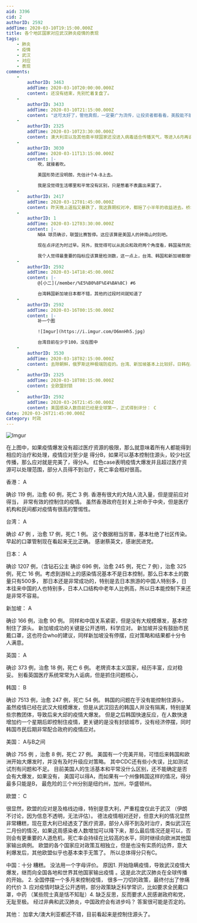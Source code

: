 ```yaml
---
aid: 3396
cid: 2
authorID: 2592
addTime: 2020-03-10T19:15:00.000Z
title: 各个地区国家对应武汉肺炎疫情的表现
tags:
    - 肺炎
    - 疫情
    - 武汉
    - 对应
    - 表现
comments:
    -
        authorID: 3463
        addTime: 2020-03-10T20:00:00.000Z
        content: 还没有结束，先别忙着复盘了。
    -
        authorID: 3433
        addTime: 2020-03-10T21:15:00.000Z
        content: "这可太好了，管他真假，一定要广为流传，让投资者都看看，美股能不能别恐慌了\U0001F602。"
    -
        authorID: 2325
        addTime: 2020-03-10T23:30:00.000Z
        content: 澳大利亚以及其他南半球国家还没进入病毒适合传播天气，等进入6月再说。
    -
        authorID: 3030
        addTime: 2020-03-11T13:15:00.000Z
        content: |-
            吹，就接着吹。

            美国形势还没明朗，先估计个A-B上去。

            我是没觉得生活哪里和平常没有区别，只是憋着不表露出来罢了。
    -
        authorID: 2417
        addTime: 2020-03-12T01:45:00.000Z
        content: 昨天晚上道指又暴跌了，我这靠期权对冲，都赔了小半年的收益进去。桥水基金都开始做空了，这个多事之秋，还是吃瓜看戏吧。不能轻信任何结论。
    -
        authorID: 1
        addTime: 2020-03-12T03:30:00.000Z
        content: |-
            NBA 球员确诊，联盟比赛暂停。这应该算是美国人的钟南山时刻吧。

            现在点评还为时过早。另外，我觉得可以从民众和政府两个角度看，韩国虽然民众里有比较无脑的，政府应对还是不错的。

            我个人觉得最重要的指标应该算是检测数，这一点上，台湾、韩国和新加坡都做得不错。
    -
        authorID: 2592
        addTime: 2020-03-14T18:45:00.000Z
        content: |-
            @[小二](/member/%E5%B0%8F%E4%BA%8C) #6

            台湾韩国新加坡日本都不错，其他的过段时间就知道了
    -
        authorID: 2592
        addTime: 2020-03-16T00:15:00.000Z
        content: |-
            补一个图

            ![Imgur](https://i.imgur.com/O6mnHh5.jpg)

            台湾目前在少于100，没在图中
    -
        authorID: 3530
        addTime: 2020-03-18T02:15:00.000Z
        content: 去除朝鲜，俄罗斯这种极端防疫的。台湾、新加坡基本上比较好。日韩在出现社区传染后防范措施有效。西班牙、意大利充分暴露出了金猪四国的特色。
    -
        authorID: 2325
        addTime: 2020-03-18T08:15:00.000Z
        content: 全欧盟封锁
    -
        authorID: 2592
        addTime: 2020-03-26T21:45:00.000Z
        content: 美国感染人数目前已经是全球第一，正式得到评分： C
date: 2020-03-26T21:45:00.000Z
category: 时政
---
```


![Imgur](https://i.imgur.com/yciADq0.jpg)

在上图中，如果疫情爆发没有超过医疗资源的极限，那么就意味着所有人都能得到相应的治疗和处理，疫情应对至少是 得分B，如果可以基本控制住源头，较少社区传播，那么应对就是完美了，得分A。 红色case表明疫情大爆发并且超过医疗资源可以处理范围，部分人员得不到治疗，死亡率会相对很高。

香港： A

确诊 119 例，治愈 60 例，死亡 3 例. 香港有很大的大陆人流入量，但是提前应对得当， 非常有效的控制住的疫情。 虽然香港政府在封关上听命于中央，但是医疗机构和民间都对疫情有很高的警惕性。

台湾： A

确诊 47 例 ，治愈 17 例，死亡 1 例。 这个数据相当厉害，基本杜绝了社区传染。早起的口罩管制现在看起来无比正确。 感谢蔡英文，感谢民进党。

日本： A

确诊 1207 例，（含钻石公主 确诊 696 例，治愈 245 例，死亡 7 例），治愈 325 例，死亡 16 例。考虑到游轮上的感染情况基本不是日本控制，那么日本本土的数量只有500多， 那日本还是非常成功的，特别是去日本旅游的中国人特别多，日本往来中国的人也特别多，日本人口结构中老年人比例高，所以日本能控制下来还是非常不容易。

新加坡： A

确诊 166 例，治愈 90 例。 同样和中国关系紧密，但是没有大规模爆发，基本控制住了源头。 新加坡成功的关键是公开透明，科学应对。 新加坡并没有鼓励市民戴口罩，这也符合who的建议，同样新加坡没有停摆，应对策略和结果都十分令人满意。

英国： A

确诊 373 例，治愈 18 例，死亡 6 例。 老牌资本主义国家，经历丰富，应对稳妥。 别看英国医疗系统常常为人诟病，但是抓住问题核心，

韩国： B

确诊 7513 例，治愈 247 例，死亡 54 例。 韩国的问题在于没有能控制住源头，虽然疫情已经在武汉大规模爆发，但是从武汉回去的韩国人并没有隔离，特别是某些宗教团体，导致后来大邱的疫情大爆发。 但是之后韩国快速反应，在人数快速增加约一个星期后即控制住疫情，更关键的是没有封锁城市，没有经济停摆，同时韩国市民后期非常配合政府的疫情应对。

美国： A与B之间

确诊 755 例 ，治愈 8 例，死亡 27 例。 美国有一个完美开局，可惜后来韩国和欧洲开始大爆发时，并没有及时升级应对策略。 其中CDC还有些小失误，比如测试试剂有问题和不足。 目前美国人的生活基本和平常没什么区别，还不能确定是否会有大爆发，如果没有， 美国可以得A，而如果有一个州像韩国这样的情况，得分最多只能是B， 最危险的三个州分别是纽约州，加州，华盛顿州。

欧盟： C

很显然，欧盟的应对是及格线边缘，特别是意大利，严重程度仅此于武汉 （伊朗不讨论，因为信息不透明，无法评估）。 德法疫情相对还好，但意大利的情况显然非常糟糕，现在意大利已经透支了医疗资源，部分人得不到及时治疗，类似武汉在二月份的情况，如果这周感染者人数增加可以降下来，那么最后情况还是可以，否则会有更重要的人道危机，死亡率会持续在比较高的水平，同时继续向欧洲其他国家输出病例。 欧盟的各个国家应对政策互相独立，但是也没有实质的边界，意大利爆发后，其他欧盟似乎也基本束手无策了。 所以总体得分只有C。

中国：十分 糟糕。 没法用一个字母评价。 原因1. 开始隐瞒疫情，导致武汉疫情大爆发，继而向全国各地和世界其他国家输出疫情 。这是此次武汉肺炎在全球传播的开始。 2. 全国停摆一个多月来控制疫情， 很多一刀切的政策，最终付出了惨痛的代价 3. 应对疫情时缺乏公开透明，部分政策缺乏科学常识，比如要求全民戴口罩，中药 （某些院士真是恬不知耻）4. 缺乏反思，反而要求人民感谢政府和党，无耻至极。 经过非典和武汉肺炎，中国政府会有进步吗？ 答案很可能是否定的。

其他： 加拿大/澳大利亚都还不错，目前看起来是控制住源头了。
